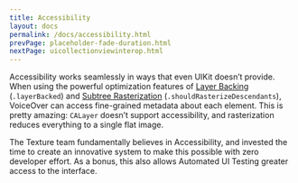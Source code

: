 ```yaml
---
title: Accessibility
layout: docs
permalink: /docs/accessibility.html
prevPage: placeholder-fade-duration.html
nextPage: uicollectionviewinterop.html
---
```


Accessibility works seamlessly in ways that even UIKit doesn’t provide. When using the powerful optimization features of <a href = "layer-backing.html">Layer Backing</a> (`.layerBacked`) and <a href = "subtree-rasterization.html">Subtree Rasterization</a> (`.shouldRasterizeDescendants`), VoiceOver can access fine-grained metadata about each element. This is pretty amazing: `CALayer` doesn’t support accessibility, and rasterization reduces everything to a single flat image. 

The Texture team fundamentally believes in Accessibility, and invested the time to create an innovative system to make this possible with zero developer effort. As a bonus, this also allows Automated UI Testing greater access to the interface.